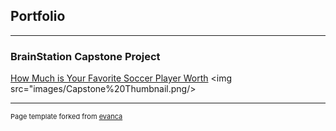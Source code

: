 ## Portfolio

---

### BrainStation Capstone Project

<a href="https://github.com/bkatz21/Modeling-Market-Values-of-European-Soccer-Players">How Much is Your Favorite Soccer Player Worth</a> 
<img src="images/Capstone%20Thumbnail.png/>
          






---
<p style="font-size:11px">Page template forked from <a href="https://github.com/evanca/quick-portfolio">evanca</a></p>
<!-- Remove above link if you don't want to attibute -->
